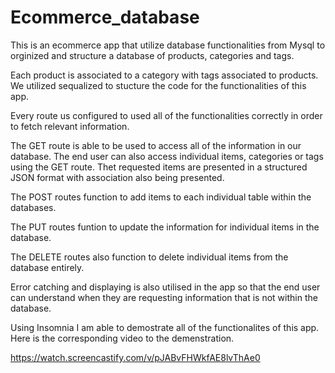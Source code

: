 # Ecommerce_database


This is an ecommerce app that utilize database functionalities from Mysql to orginized and structure a database of products, categories and tags.

Each product is associated to a category with tags associated to products.  We utilized sequalized to stucture the code for the functionalities of this app.

Every route us configured to used all of the functionalities correctly in order to fetch relevant information.

The GET route is able to be used to access all of the information in our database.  The end user can also access individual items, categories or tags using the GET route.  Thet requested items are presented in a structured JSON format with association also being presented.

The POST routes function to add items to each individual table within the databases. 

The PUT routes funtion to update the information for individual items in the database. 

The DELETE routes also function to delete individual items from the database entirely.

Error catching and displaying is also utilised in the app so that the end user can understand when they are requesting information that is not within the database.

Using Insomnia I am able to demostrate all of the functionalites of this app.  Here is the corresponding video to the demenstration.

https://watch.screencastify.com/v/pJABvFHWkfAE8lvThAe0